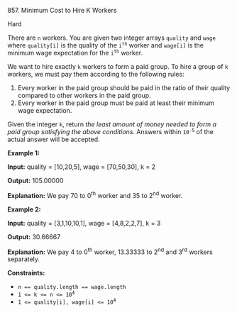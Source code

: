 857\. Minimum Cost to Hire K Workers

Hard

There are `n` workers. You are given two integer arrays `quality` and `wage` where `quality[i]` is the quality of the <code>i<sup>th</sup></code> worker and `wage[i]` is the minimum wage expectation for the <code>i<sup>th</sup></code> worker.

We want to hire exactly `k` workers to form a paid group. To hire a group of `k` workers, we must pay them according to the following rules:

1.  Every worker in the paid group should be paid in the ratio of their quality compared to other workers in the paid group.
2.  Every worker in the paid group must be paid at least their minimum wage expectation.

Given the integer `k`, return _the least amount of money needed to form a paid group satisfying the above conditions_. Answers within <code>10<sup>-5</sup></code> of the actual answer will be accepted.

**Example 1:**

**Input:** quality = [10,20,5], wage = [70,50,30], k = 2

**Output:** 105.00000

**Explanation:** We pay 70 to 0<sup>th</sup> worker and 35 to 2<sup>nd</sup> worker.

**Example 2:**

**Input:** quality = [3,1,10,10,1], wage = [4,8,2,2,7], k = 3

**Output:** 30.66667

**Explanation:** We pay 4 to 0<sup>th</sup> worker, 13.33333 to 2<sup>nd</sup> and 3<sup>rd</sup> workers separately.

**Constraints:**

*   `n == quality.length == wage.length`
*   <code>1 <= k <= n <= 10<sup>4</sup></code>
*   <code>1 <= quality[i], wage[i] <= 10<sup>4</sup></code>